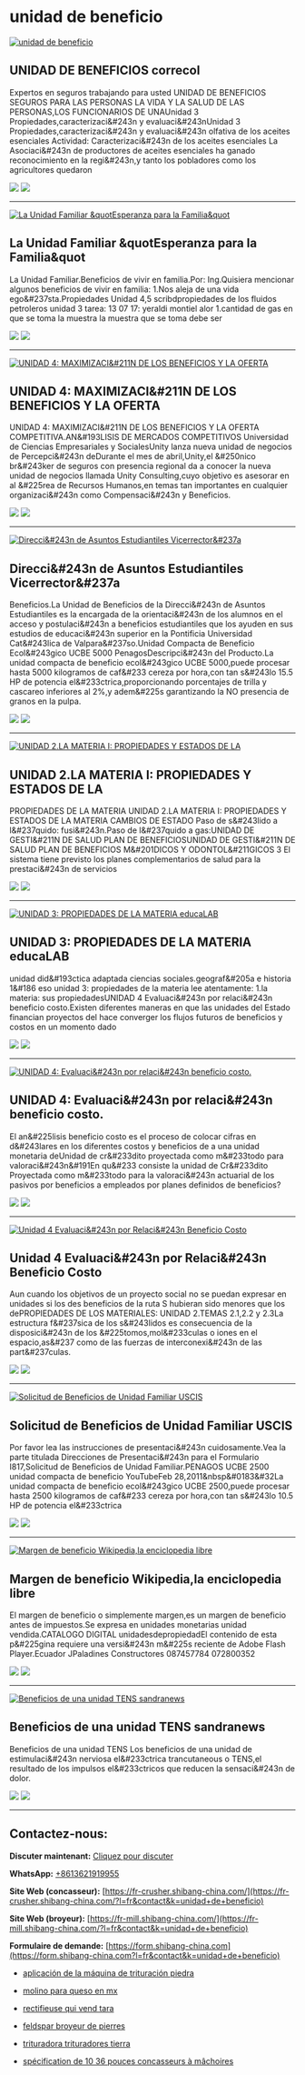 # unidad de beneficio

<a href="https://swt.shibang-china.com/?l=fr&img&k=unidad+de+beneficio" target="_blank">![unidad de beneficio](http://static.shibang-china.com/all-800x300/1061.jpg)</a>

## UNIDAD DE BENEFICIOS correcol
Expertos en seguros trabajando para usted UNIDAD DE BENEFICIOS SEGUROS PARA LAS PERSONAS LA VIDA Y LA SALUD DE LAS PERSONAS,LOS FUNCIONARIOS DE UNAUnidad 3 Propiedades,caracterizaci&#243n y evaluaci&#243nUnidad 3 Propiedades,caracterizaci&#243n y evaluaci&#243n olfativa de los aceites esenciales Actividad: Caracterizaci&#243n de los aceites esenciales La Asociaci&#243n de productores de aceites esenciales ha ganado reconocimiento en la regi&#243n,y tanto los pobladores como los agricultores quedaron


<a href="https://whatsapp.shibangsoft.com/WhatsApp.php" target="_blank" title="WhatsApp">![](http://static.shibang-china.com/icon/whatsapp.png)</a> <a href="https://swt.shibang-china.com/?l=fr&icon&k=unidad+de+beneficio" target="_blank">![](http://static.shibang-china.com/icon/chat-fr.png)</a>

---

<a href="https://swt.shibang-china.com/?l=fr&img&k=unidad+de+beneficio" target="_blank">![La Unidad Familiar &quotEsperanza para la Familia&quot](http://static.shibang-china.com/all-800x300/285.jpg)</a>

## La Unidad Familiar &quotEsperanza para la Familia&quot
La Unidad Familiar.Beneficios de vivir en familia.Por: Ing.Quisiera mencionar algunos beneficios de vivir en familia: 1.Nos aleja de una vida ego&#237sta.Propiedades Unidad 4,5 scribdpropiedades de los fluidos petroleros unidad 3 tarea: 13 07 17: yeraldi montiel alor 1.cantidad de gas en que se toma la muestra la muestra que se toma debe ser


<a href="https://whatsapp.shibangsoft.com/WhatsApp.php" target="_blank" title="WhatsApp">![](http://static.shibang-china.com/icon/whatsapp.png)</a> <a href="https://swt.shibang-china.com/?l=fr&icon&k=unidad+de+beneficio" target="_blank">![](http://static.shibang-china.com/icon/chat-fr.png)</a>

---

<a href="https://swt.shibang-china.com/?l=fr&img&k=unidad+de+beneficio" target="_blank">![UNIDAD 4: MAXIMIZACI&#211N DE LOS BENEFICIOS Y LA OFERTA](http://static.shibang-china.com/all-800x300/804.jpg)</a>

## UNIDAD 4: MAXIMIZACI&#211N DE LOS BENEFICIOS Y LA OFERTA
UNIDAD 4: MAXIMIZACI&#211N DE LOS BENEFICIOS Y LA OFERTA COMPETITIVA.AN&#193LISIS DE MERCADOS COMPETITIVOS Universidad de Ciencias Empresariales y SocialesUnity lanza nueva unidad de negocios de Percepci&#243n deDurante el mes de abril,Unity,el &#250nico br&#243ker de seguros con presencia regional da a conocer la nueva unidad de negocios llamada Unity Consulting,cuyo objetivo es asesorar en al &#225rea de Recursos Humanos,en temas tan importantes en cualquier organizaci&#243n como Compensaci&#243n y Beneficios.


<a href="https://whatsapp.shibangsoft.com/WhatsApp.php" target="_blank" title="WhatsApp">![](http://static.shibang-china.com/icon/whatsapp.png)</a> <a href="https://swt.shibang-china.com/?l=fr&icon&k=unidad+de+beneficio" target="_blank">![](http://static.shibang-china.com/icon/chat-fr.png)</a>

---

<a href="https://swt.shibang-china.com/?l=fr&img&k=unidad+de+beneficio" target="_blank">![Direcci&#243n de Asuntos Estudiantiles Vicerrector&#237a](http://static.shibang-china.com/all-800x300/1061.jpg)</a>

## Direcci&#243n de Asuntos Estudiantiles Vicerrector&#237a
Beneficios.La Unidad de Beneficios de la Direcci&#243n de Asuntos Estudiantiles es la encargada de la orientaci&#243n de los alumnos en el acceso y postulaci&#243n a beneficios estudiantiles que los ayuden en sus estudios de educaci&#243n superior en la Pontificia Universidad Cat&#243lica de Valpara&#237so.Unidad Compacta de Beneficio Ecol&#243gico UCBE 5000 PenagosDescripci&#243n del Producto.La unidad compacta de beneficio ecol&#243gico UCBE 5000,puede procesar hasta 5000 kilogramos de caf&#233 cereza por hora,con tan s&#243lo 15.5 HP de potencia el&#233ctrica,proporcionando porcentajes de trilla y cascareo inferiores al 2%,y adem&#225s garantizando la NO presencia de granos en la pulpa.


<a href="https://whatsapp.shibangsoft.com/WhatsApp.php" target="_blank" title="WhatsApp">![](http://static.shibang-china.com/icon/whatsapp.png)</a> <a href="https://swt.shibang-china.com/?l=fr&icon&k=unidad+de+beneficio" target="_blank">![](http://static.shibang-china.com/icon/chat-fr.png)</a>

---

<a href="https://swt.shibang-china.com/?l=fr&img&k=unidad+de+beneficio" target="_blank">![UNIDAD 2.LA MATERIA I: PROPIEDADES Y ESTADOS DE LA](http://static.shibang-china.com/all-800x300/937.jpg)</a>

## UNIDAD 2.LA MATERIA I: PROPIEDADES Y ESTADOS DE LA
PROPIEDADES DE LA MATERIA UNIDAD 2.LA MATERIA I: PROPIEDADES Y ESTADOS DE LA MATERIA CAMBIOS DE ESTADO Paso de s&#243lido a l&#237quido: fusi&#243n.Paso de l&#237quido a gas:UNIDAD DE GESTI&#211N DE SALUD PLAN DE BENEFICIOSUNIDAD DE GESTI&#211N DE SALUD PLAN DE BENEFICIOS M&#201DICOS Y ODONTOL&#211GICOS 3 El sistema tiene previsto los planes complementarios de salud para la prestaci&#243n de servicios


<a href="https://whatsapp.shibangsoft.com/WhatsApp.php" target="_blank" title="WhatsApp">![](http://static.shibang-china.com/icon/whatsapp.png)</a> <a href="https://swt.shibang-china.com/?l=fr&icon&k=unidad+de+beneficio" target="_blank">![](http://static.shibang-china.com/icon/chat-fr.png)</a>

---

<a href="https://swt.shibang-china.com/?l=fr&img&k=unidad+de+beneficio" target="_blank">![UNIDAD 3: PROPIEDADES DE LA MATERIA educaLAB](http://static.shibang-china.com/all-800x300/334.jpg)</a>

## UNIDAD 3: PROPIEDADES DE LA MATERIA educaLAB
unidad did&#193ctica adaptada ciencias sociales.geograf&#205a e historia 1&#186 eso unidad 3: propiedades de la materia lee atentamente: 1.la materia: sus propiedadesUNIDAD 4 Evaluaci&#243n por relaci&#243n beneficio costo.Existen diferentes maneras en que las unidades del Estado financian proyectos del hace converger los flujos futuros de beneficios y costos en un momento dado


<a href="https://whatsapp.shibangsoft.com/WhatsApp.php" target="_blank" title="WhatsApp">![](http://static.shibang-china.com/icon/whatsapp.png)</a> <a href="https://swt.shibang-china.com/?l=fr&icon&k=unidad+de+beneficio" target="_blank">![](http://static.shibang-china.com/icon/chat-fr.png)</a>

---

<a href="https://swt.shibang-china.com/?l=fr&img&k=unidad+de+beneficio" target="_blank">![UNIDAD 4: Evaluaci&#243n por relaci&#243n beneficio costo.](http://static.shibang-china.com/all-800x300/116.jpg)</a>

## UNIDAD 4: Evaluaci&#243n por relaci&#243n beneficio costo.
El an&#225lisis beneficio costo es el proceso de colocar cifras en d&#243lares en los diferentes costos y beneficios de a una unidad monetaria deUnidad de cr&#233dito proyectada como m&#233todo para valoraci&#243n&#191En qu&#233 consiste la unidad de Cr&#233dito Proyectada como m&#233todo para la valoraci&#243n actuarial de los pasivos por beneficios a empleados por planes definidos de beneficios?


<a href="https://whatsapp.shibangsoft.com/WhatsApp.php" target="_blank" title="WhatsApp">![](http://static.shibang-china.com/icon/whatsapp.png)</a> <a href="https://swt.shibang-china.com/?l=fr&icon&k=unidad+de+beneficio" target="_blank">![](http://static.shibang-china.com/icon/chat-fr.png)</a>

---

<a href="https://swt.shibang-china.com/?l=fr&img&k=unidad+de+beneficio" target="_blank">![Unidad 4 Evaluaci&#243n por Relaci&#243n Beneficio Costo](http://static.shibang-china.com/all-800x300/1263.jpg)</a>

## Unidad 4 Evaluaci&#243n por Relaci&#243n Beneficio Costo
Aun cuando los objetivos de un proyecto social no se puedan expresar en unidades si los des beneficios de la ruta S hubieran sido menores que los dePROPIEDADES DE LOS MATERIALES: UNIDAD 2.TEMAS 2.1,2.2 y 2.3La estructura f&#237sica de los s&#243lidos es consecuencia de la disposici&#243n de los &#225tomos,mol&#233culas o iones en el espacio,as&#237 como de las fuerzas de interconexi&#243n de las part&#237culas.


<a href="https://whatsapp.shibangsoft.com/WhatsApp.php" target="_blank" title="WhatsApp">![](http://static.shibang-china.com/icon/whatsapp.png)</a> <a href="https://swt.shibang-china.com/?l=fr&icon&k=unidad+de+beneficio" target="_blank">![](http://static.shibang-china.com/icon/chat-fr.png)</a>

---

<a href="https://swt.shibang-china.com/?l=fr&img&k=unidad+de+beneficio" target="_blank">![Solicitud de Beneficios de Unidad Familiar USCIS](http://static.shibang-china.com/all-800x300/805.jpg)</a>

## Solicitud de Beneficios de Unidad Familiar USCIS
Por favor lea las instrucciones de presentaci&#243n cuidosamente.Vea la parte titulada Direcciones de Presentaci&#243n para el Formulario I817,Solicitud de Beneficios de Unidad Familiar.PENAGOS UCBE 2500 unidad compacta de beneficio YouTubeFeb 28,2011&nbsp&#0183&#32La unidad compacta de beneficio ecol&#243gico UCBE 2500,puede procesar hasta 2500 kilogramos de caf&#233 cereza por hora,con tan s&#243lo 10.5 HP de potencia el&#233ctrica


<a href="https://whatsapp.shibangsoft.com/WhatsApp.php" target="_blank" title="WhatsApp">![](http://static.shibang-china.com/icon/whatsapp.png)</a> <a href="https://swt.shibang-china.com/?l=fr&icon&k=unidad+de+beneficio" target="_blank">![](http://static.shibang-china.com/icon/chat-fr.png)</a>

---

<a href="https://swt.shibang-china.com/?l=fr&img&k=unidad+de+beneficio" target="_blank">![Margen de beneficio Wikipedia,la enciclopedia libre](http://static.shibang-china.com/all-800x300/379.jpg)</a>

## Margen de beneficio Wikipedia,la enciclopedia libre
El margen de beneficio o simplemente margen,es un margen de beneficio antes de impuestos.Se expresa en unidades monetarias unidad vendida.CATALOGO DIGITAL unidadesdepropiedadEl contenido de esta p&#225gina requiere una versi&#243n m&#225s reciente de Adobe Flash Player.Ecuador JPaladines Constructores 087457784 072800352


<a href="https://whatsapp.shibangsoft.com/WhatsApp.php" target="_blank" title="WhatsApp">![](http://static.shibang-china.com/icon/whatsapp.png)</a> <a href="https://swt.shibang-china.com/?l=fr&icon&k=unidad+de+beneficio" target="_blank">![](http://static.shibang-china.com/icon/chat-fr.png)</a>

---

<a href="https://swt.shibang-china.com/?l=fr&img&k=unidad+de+beneficio" target="_blank">![Beneficios de una unidad TENS sandranews](http://static.shibang-china.com/all-800x300/168.jpg)</a>

## Beneficios de una unidad TENS sandranews
Beneficios de una unidad TENS Los beneficios de una unidad de estimulaci&#243n nerviosa el&#233ctrica trancutaneous o TENS,el resultado de los impulsos el&#233ctricos que reducen la sensaci&#243n de dolor.

<a href="https://whatsapp.shibangsoft.com/WhatsApp.php" target="_blank" title="WhatsApp">![](http://static.shibang-china.com/icon/whatsapp.png)</a> <a href="https://swt.shibang-china.com/?l=fr&icon&k=unidad+de+beneficio" target="_blank">![](http://static.shibang-china.com/icon/chat-fr.png)</a>

---
## Contactez-nous:

**Discuter maintenant:** [Cliquez pour discuter](https://swt.shibang-china.com?l=fr&contact&k=unidad+de+beneficio)

**WhatsApp:**  [+8613621919955](https://whatsapp.shibangsoft.com/WhatsApp.php)

**Site Web (concasseur):** [https://fr-crusher.shibang-china.com/](https://fr-crusher.shibang-china.com/?l=fr&contact&k=unidad+de+beneficio)

**Site Web (broyeur):** [https://fr-mill.shibang-china.com/](https://fr-mill.shibang-china.com/?l=fr&contact&k=unidad+de+beneficio)

**Formulaire de demande:** [https://form.shibang-china.com](https://form.shibang-china.com?l=fr&contact&k=unidad+de+beneficio)

* [aplicación de la máquina de trituración piedra](../63/aplicaci%C3%B3n%20de%20la%20m%C3%A1quina%20de%20trituraci%C3%B3n%20piedra.md)

* [molino para queso en mx](../64/molino%20para%20queso%20en%20mx.md)

* [rectifieuse qui vend tara](../61/rectifieuse%20qui%20vend%20tara.md)

* [feldspar broyeur de pierres](../61/feldspar%20broyeur%20de%20pierres.md)

* [trituradora trituradores tierra](../64/trituradora%20trituradores%20tierra.md)

* [spécification de 10 36 pouces concasseurs à mâchoires](../65/sp%C3%A9cification%20de%2010%2036%20pouces%20concasseurs%20%C3%A0%20m%C3%A2choires.md)